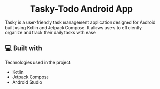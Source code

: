 <h1 align="center" id="title">Tasky-Todo Android App</h1>

<p id="description">Tasky is a user-friendly task management application designed for Android built using Kotlin and Jetpack Compose. It allows users to efficiently organize and track their daily tasks with ease</p>

  
  
<h2>💻 Built with</h2>

Technologies used in the project:

*   Kotlin
*   Jetpack Compose
*   Android Studio
